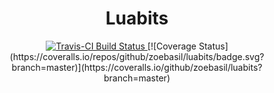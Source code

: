 <h1 align="center">Luabits</h1>
<div align="center">
	<a href="https://travis-ci.org/zoebasil/luabits">
		<img src="https://api.travis-ci.org/zoebasil/luabits.svg?branch=master" alt="Travis-CI Build Status" />
	</a>
	[![Coverage Status](https://coveralls.io/repos/github/zoebasil/luabits/badge.svg?branch=master)](https://coveralls.io/github/zoebasil/luabits?branch=master)
</div>

